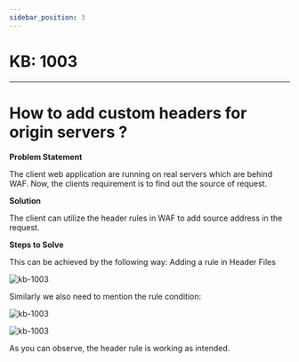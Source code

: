 ```yaml
---
sidebar_position: 3
---
```


# KB: 1003

---

# How to add custom headers for origin servers ?

**Problem Statement**

The client web application are running on real servers which are behind WAF. Now, the clients requirement is to find out the source of request.

**Solution**

The client can utilize the header rules in WAF to add source address in the request.

**Steps to Solve**

This can be achieved by the following way: Adding a rule in Header Files

![kb-1003](/tutorials/kb3.png)

Similarly we also need to mention the rule condition:

![kb-1003](/tutorials/response.png)

![kb-1003](/tutorials/kb31.png)

As you can observe, the header rule is working as intended.
